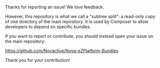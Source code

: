 Thanks for reporting an issue! We love feedback.

However, this repository is what we call a "subtree split": a read-only copy of one directory of the main repository. It is used by Composer to allow developers to depend on specific bundles.

If you want to report or contribute, you should instead open your issue on the main repository:

https://github.com/Novactive/Nova-eZPlatform-Bundles

Thank you for your contribution!
